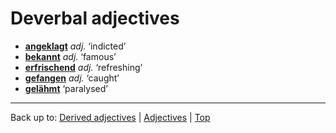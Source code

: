 # Deverbal adjectives

- **[angeklagt](a/an/angeklagt.md)** *adj.* ‘indicted’
- **[bekannt](b/be/bekannt.md)** *adj.* ‘famous’
- **[erfrischend](e/er/erfrischend.md)** *adj.* ‘refreshing’
- **[gefangen](g/ge/gefangen.md)** *adj.* ‘caught’
- **[gelähmt](g/ge/gelaehmt.md)** ‘paralysed’

----

Back up to: [Derived adjectives](derivedAdjectives.md) | [Adjectives](index.md) | [Top](../index.md)
